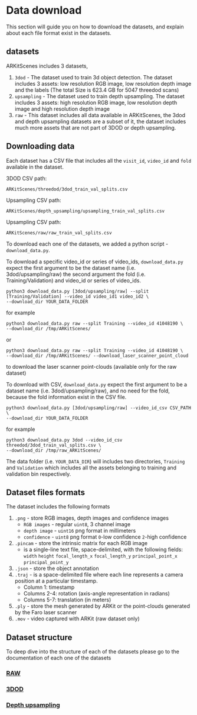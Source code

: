 # Data download
This section will guide you on how to download the datasets, and explain about each file format exist in the datasets.

## datasets
ARKitScenes includes 3 datasets, 
1. `3dod` - The dataset used to train 3d object detection. The dataset includes 3 assets: low resolution RGB image, low resolution depth image and the labels (The total Size is 623.4 GB for 5047 threedod scans)
2. `upsampling` - The dataset used to train depth upsampling. The dataset includes 3 assets: high resolution RGB image, low resolution depth image and high resolution depth image
3. `raw` - This dataset includes all data available in ARKitScenes, the 3dod and depth upsampling datasets are a subset of it,
the dataset includes much more assets that are not part of 3DOD or depth upsampling.


## Downloading data
Each dataset has a CSV file that includes all the `visit_id`, `video_id` and `fold` available in the dataset.

3DOD CSV path:
```
ARKitScenes/threedod/3dod_train_val_splits.csv
```
Upsampling CSV path:
```
ARKitScenes/depth_upsampling/upsampling_train_val_splits.csv
```
Upsampling CSV path:
```
ARKitScenes/raw/raw_train_val_splits.csv
```

To download each one of the datasets, we added a python script - `download_data.py`.

To download a specific video_id or series of video_ids, `download_data.py` expect the first argument to be the dataset name (i.e. 3dod/upsampling/raw)
the second argument the fold (i.e. Training/Validation) and video_id or series of video_ids.

```shell script
python3 download_data.py [3dod/upsampling/raw] --split [Training/Validation] --video_id video_id1 video_id2 \
--download_dir YOUR_DATA_FOLDER
```
for example
```shell script
python3 download_data.py raw --split Training --video_id 41048190 \
--download_dir /tmp/ARKitScenes/
```
or
```shell script
python3 download_data.py raw --split Training --video_id 41048190 \
--download_dir /tmp/ARKitScenes/ --download_laser_scanner_point_cloud
```
to download the laser scanner point-clouds (available only for the raw dataset)

To download with CSV, `download_data.py` expect the first argument to be a dataset name (i.e. 3dod/upsampling/raw), 
and no need for the fold, because the fold information exist in the CSV file.  
```shell script
python3 download_data.py [3dod/upsampling/raw] --video_id_csv CSV_PATH \
--download_dir YOUR_DATA_FOLDER
```
for example
```shell script
python3 download_data.py 3dod --video_id_csv threedod/3dod_train_val_splits.csv \
--download_dir /tmp/raw_ARKitScenes/
```

The data folder (i.e. `YOUR_DATA_DIR`) will includes two directories, `Training` and `Validation` which includes all the assets
belonging to training and validation bin respectively.

## Dataset files formats
The dataset includes the following formats
1. `.png` - store RGB images, depth images and confidence images
    - `RGB images` - regular `uint8`, 3 channel image
    - `depth image` - `uint16` png format in millimeters
    - `confidence` - `uint8` png format `0`-low confidence `2`-high confidence
2. `.pincam` - store the intrinsic matrix for each RGB image
    - is a single-line text file, space-delimited, with the following fields: 
    `width` `height` `focal_length_x` `focal_length_y` `principal_point_x` `principal_point_y` 
3. `.json` - store the object annotation 
4. `.traj` -  is a space-delimited file where each line represents a camera position at a particular timestamp.
    - Column 1: timestamp
    - Columns 2-4: rotation (axis-angle representation in radians)
    - Columns 5-7: translation (in meters)
5. `.ply` - store the mesh generated by ARKit or the point-clouds generated by the Faro laser scanner
6. `.mov` - video captured with ARKit (raw dataset only)

## Dataset structure
To deep dive into the structure of each of the datasets please go to the documentation of each one of the datasets 
### [RAW](raw/README.md)
### [3DOD](threedod/README.md)
### [Depth upsampling](depth_upsampling/README.md)
